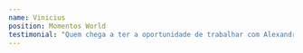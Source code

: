 ```yaml
---
name: Vinicius
position: Momentos World
testimonial: "Quem chega a ter a oportunidade de trabalhar com Alexandra Karmirian, na Palma, irá constatar rapidamente a paixão e profissionalismo com o qual ela deposita em seu trabalho. O resultado dele deixa claro o olhar artístico e o cuidado aos mínimos detalhes e o profundo conhecimento da obra como um todo."
---
```


